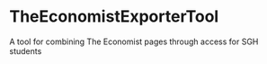# TheEconomistExporterTool
A tool for combining The Economist pages through access for SGH students
